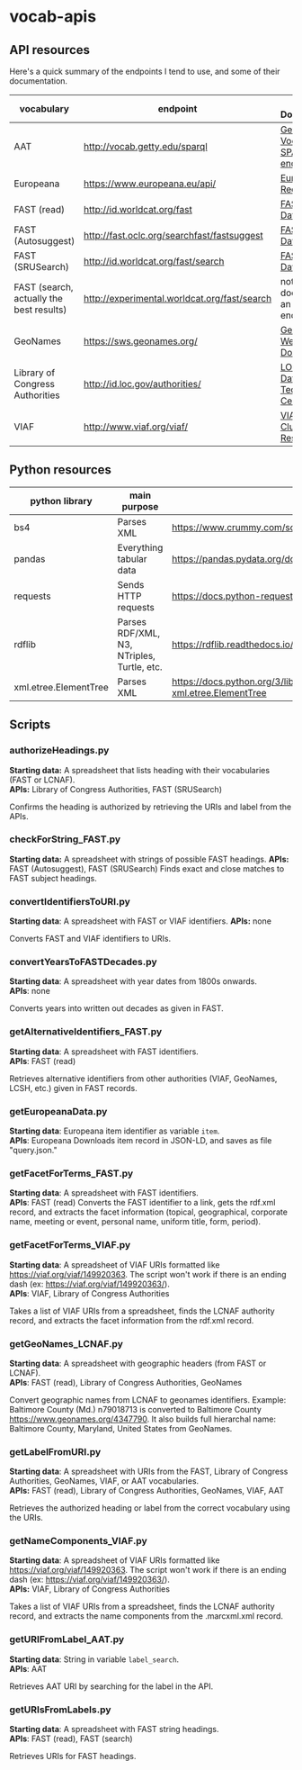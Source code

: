 # vocab-apis

## API resources

Here's a quick summary of the endpoints I tend to use, and some of their documentation. 

| vocabulary                               | endpoint                                     | API Documentation                                            |
| ---------------------------------------- | -------------------------------------------- | ------------------------------------------------------------ |
| AAT                                      | http://vocab.getty.edu/sparql                | [Getty Vocabularies: SPARQL endpoint](http://vocab.getty.edu/) |
| Europeana                                | https://www.europeana.eu/api/                | [Europeana Record API](https://pro.europeana.eu/page/record) |
| FAST (read)                              | http://id.worldcat.org/fast                  | [FAST Linked Data API](https://www.oclc.org/developer/develop/web-services/fast-api/linked-data.en.html) |
| FAST (Autosuggest)                       | http://fast.oclc.org/searchfast/fastsuggest  | [FAST Linked Data API](https://www.oclc.org/developer/develop/web-services/fast-api/linked-data.en.html) |
| FAST (SRUSearch)                         | http://id.worldcat.org/fast/search           | [FAST Linked Data API](https://www.oclc.org/developer/develop/web-services/fast-api/linked-data.en.html) |
| FAST (search, actually the best results) | http://experimental.worldcat.org/fast/search | not documented as an official endpoint idk? |
| GeoNames                                 | https://sws.geonames.org/                    | [GeoNames Web Services Documentation](http://www.geonames.org/export/) |
| Library of Congress Authorities          | http://id.loc.gov/authorities/               | [LOC Linked Data Service: Technical Center](https://id.loc.gov/techcenter/) |
| VIAF                                     | http://www.viaf.org/viaf/                    | [VIAF Authority Cluster Resource](https://www.oclc.org/developer/develop/web-services/viaf/authority-cluster.en.html) |



## Python resources

| python library        | main purpose                               | docs                                                         |
| --------------------- | ------------------------------------------ | ------------------------------------------------------------ |
| bs4                   | Parses  XML                                | https://www.crummy.com/software/BeautifulSoup/bs4/doc/       |
| pandas                | Everything tabular data                    | https://pandas.pydata.org/docs/user_guide/index.html         |
| requests              | Sends HTTP requests                        | https://docs.python-requests.org/en/master/                  |
| rdflib                | Parses RDF/XML, N3, NTriples, Turtle, etc. | https://rdflib.readthedocs.io/en/stable/index.html           |
| xml.etree.ElementTree | Parses XML                                 | https://docs.python.org/3/library/xml.etree.elementtree.html#module-xml.etree.ElementTree |



## Scripts

### authorizeHeadings.py
**Starting data:** A spreadsheet that lists heading with their vocabularies (FAST or LCNAF).<br>
**APIs:** Library of Congress Authorities, FAST (SRUSearch)

Confirms the heading is authorized by retrieving the URIs and label from the APIs.

### checkForString_FAST.py

**Starting data:** A spreadsheet with strings of possible FAST headings.
**APIs:** FAST (Autosuggest), FAST (SRUSearch)
Finds exact and close matches to FAST subject headings.

### convertIdentifiersToURI.py
**Starting data**: A spreadsheet with FAST or VIAF identifiers.
**APIs:** none

Converts FAST and VIAF identifiers to URIs.

### convertYearsToFASTDecades.py
**Starting data**: A spreadsheet with year dates from 1800s onwards.<br>
**APIs**: none

Converts years into written out decades as given in FAST.

### getAlternativeIdentifiers_FAST.py
**Starting data**: A spreadsheet with FAST identifiers.<br>
**APIs**: FAST (read)

Retrieves alternative identifiers from other authorities (VIAF, GeoNames, LCSH, etc.) given in FAST records.

### getEuropeanaData.py
**Starting data**: Europeana item identifier as variable `item`.<br>
**APIs**: Europeana
Downloads item record in JSON-LD, and saves as file "query.json."

### getFacetForTerms_FAST.py
**Starting data**: A spreadsheet with FAST identifiers.<br>
**APIs**: FAST (read)
Converts the FAST identifier to a link, gets the rdf.xml record, and extracts the facet information (topical, geographical, corporate name, meeting or event, personal name, uniform title, form, period).

### getFacetForTerms_VIAF.py
**Starting data**: A spreadsheet of VIAF URIs formatted like https://viaf.org/viaf/149920363. The script won't work if there is an ending dash (ex: https://viaf.org/viaf/149920363/).<br>
**APIs**: VIAF, Library of Congress Authorities

Takes a list of VIAF URIs from a spreadsheet, finds the LCNAF authority record, and extracts the facet information from the rdf.xml record. 

### getGeoNames_LCNAF.py
 **Starting data**: A spreadsheet with geographic headers (from FAST or LCNAF).<br>
**APIs**: FAST (read), Library of Congress Authorities, GeoNames

Convert geographic names from LCNAF to geonames identifiers. Example: Baltimore County (Md.) n79018713 is converted to Baltimore County https://www.geonames.org/4347790. It also builds full hierarchal name: Baltimore County, Maryland, United States from GeoNames.

### getLabelFromURI.py
**Starting data**: A spreadsheet with URIs from the FAST, Library of Congress Authorities, GeoNames, VIAF, or AAT vocabularies.<br>
**APIs:** FAST (read), Library of Congress Authorities, GeoNames, VIAF, AAT

Retrieves the authorized heading or label from the correct vocabulary using the URIs.

### getNameComponents_VIAF.py
**Starting data**: A spreadsheet of VIAF URIs formatted like https://viaf.org/viaf/149920363. The script won't work if there is an ending dash (ex: https://viaf.org/viaf/149920363/).<br>
**APIs:** VIAF, Library of Congress Authorities

Takes a list of VIAF URIs from a spreadsheet, finds the LCNAF authority record, and extracts the name components from the .marcxml.xml record.

### getURIFromLabel_AAT.py
**Starting data**: String in variable `label_search`.<br>
**APIs**: AAT

Retrieves AAT URI by searching for the label in the API.

### getURIsFromLabels.py
**Starting data**: A spreadsheet with FAST string headings.<br>
**APIs**: FAST (read), FAST (search)

Retrieves URIs for FAST headings.
